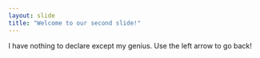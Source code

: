 ```yaml
---
layout: slide
title: "Welcome to our second slide!"
---
```

I have nothing to declare except my genius.
Use the left arrow to go back!
